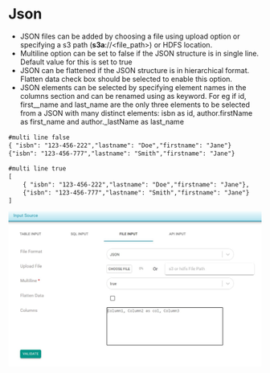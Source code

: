 # Json



* JSON files can be added by choosing a file using upload option or specifying a s3 path  \(**s3a**://&lt;file\_path&gt;\) or HDFS location.
* Multiline option can be set to false if the JSON structure is in single line. Default value for this is set to true
* JSON can be flattened if the JSON structure is in hierarchical format. Flatten data check box should be selected to enable this option.
* JSON elements can be selected by specifying element names in the columns section and can be renamed using  as keyword. For eg if id, first\__name and last\_name are the only three elements to be selected from a JSON with many distinct elements: isbn as id, author.firstName as first\_name and  author._lastName as last\_name

```text
#multi line false
{ "isbn": "123-456-222","lastname": "Doe","firstname": "Jane"}
{"isbn": "123-456-777","lastname": "Smith","firstname": "Jane"}
```

```text
#multi line true
[
	{ "isbn": "123-456-222","lastname": "Doe","firstname": "Jane"},
	{"isbn": "123-456-777","lastname": "Smith","firstname": "Jane"}
]
```





![](../../../../.gitbook/assets/json.jpg)

 
